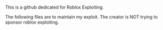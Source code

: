 This is a github dedicated for Roblox Exploiting.


The following files are to maintain my exploit.
The creator is NOT trying to sponsor roblox exploiting.
